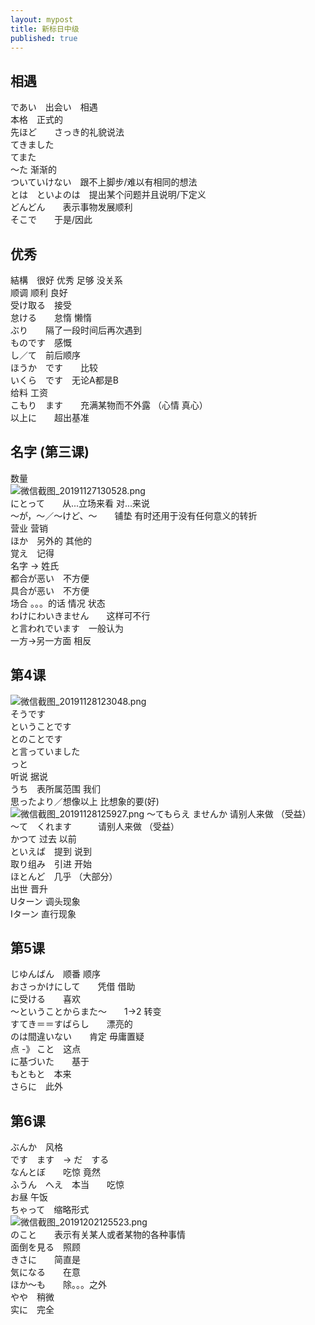 ```yaml
---
layout: mypost
title: 新标日中级
published: true
---
```


## 相遇  
であい　出会い　相遇  
本格　正式的   
先ほど　　さっき的礼貌说法  
てきました  
てまた  
～た  渐渐的  
ついていけない　跟不上脚步/难以有相同的想法  
とは　といよのは　提出某个问题并且说明/下定义  
どんどん　　表示事物发展顺利  
そこで　　于是/因此

## 优秀
結構　很好 优秀 足够 没关系  
顺调 顺利 良好  
受け取る　接受  
怠ける　　怠惰 懒惰  
ぶり　　隔了一段时间后再次遇到  
ものです　感慨  
し／て　前后顺序  
ほうか　です　　比较  
いくら　です　无论A都是B  
给料 工资  
こもり　ます　　充满某物而不外露 （心情 真心）  
以上に　　超出基准

## 名字 (第三课)
数量  
![微信截图_20191127130528.png](https://i.loli.net/2019/11/27/nDIVTrjx15bZNpm.png)  
にとって　　从...立场来看  对...来说  
～が，～／～けど、～　　铺垫 有时还用于没有任何意义的转折  
营业 营销  
ほか　另外的 其他的  
覚え　记得  
名字  ->  姓氏  
都合が恶い　不方便  
具合が恶い　不方便  
场合   。。。的话 情况 状态  
わけにわいきません　　这样可不行  
と言われでいます　一般认为  
一方->另一方面 相反

## 第4课
![微信截图_20191128123048.png](https://i.loli.net/2019/11/28/2mPT9rONcReBYEv.png)  
そうです  
ということです  
とのことです  
と言っていました  
っと    
听说 据说  
うち　表所属范围 我们  
思ったより／想像以上  比想象的要(好)  
![微信截图_20191128125927.png](https://i.loli.net/2019/11/28/kvsIguHEZY5JjQK.png)
～てもらえ ませんか 请别人来做 （受益）  
～て　くれます　　　请别人来做 （受益）  
かつて 过去  以前  
といえば　提到 说到  
取り组み　引进 开始  
ほとんど　几乎  （大部分）  
出世 晋升  
Uターン 调头现象  
Iターン 直行现象

## 第5课
じゆんばん　顺番 顺序  
おさっかけにして　　凭借 借助  
に受ける　　喜欢  
～ということからまた～　　1->2 转变  
すてき＝＝すばらし　　漂亮的  
のは間違いない　　肯定 毋庸置疑  
点 -》 こと　这点  
に基づいた　　基于  
もともと　本来  
さらに　此外

## 第6课
ぶんか　风格  
です　ます　-> だ　する  
なんとぼ　　吃惊 竟然   
ふうん　へえ　本当　　吃惊  
お昼 午饭  
ちゃって　缩略形式  
![微信截图_20191202125523.png](https://i.loli.net/2019/12/02/cCR9QTKtzeZSdE8.png)  
のこと　　表示有关某人或者某物的各种事情  
面倒を見る　照顾  
きさに　　简直是  
気になる　　在意  
ほか～も　　除。。。之外  
やや　稍微  
实に　完全  

